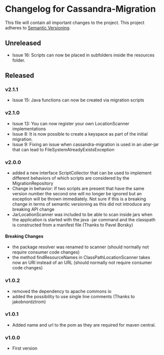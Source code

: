 # Changelog for Cassandra-Migration
This file will contain all important changes to the project.
This project adheres to [Semantic Versioning](http://semver.org/).

## Unreleased
* Issue 16: Scripts can now be placed in subfolders inside the resources folder.

## Released
### v2.1.1
* Issue 15: Java functions can now be created via migration scripts

### v2.1.0
* Issue 13: You can now register your own LocationScanner implementations
* Issue 8: It is now possible to create a keyspace as part of the initial
  migration.
* Issue 9: Fixing an issue when cassandra-migration is used in an uber-jar that
  can lead to FileSystemAlreadyExistsException

### v2.0.0
* added a new interface ScriptCollector that can be used to implement different
  behaviors of which scripts are considered by the MigrationRepository
* Change in behavior: If two scripts are present that have the same
  version number the second one will no longer be ignored but an exception will
  be thrown immediately. Not sure if this is a breaking change in terms of
  semantic versioning as this did not introduce any breaking API change
* JarLocationScanner was included to be able to scan inside jars when the
  application is started with the java -jar command and the classpath is
  constructed from a manifest file (Thanks to Pavel Borsky)
#### Breaking Changes
* the package resolver was renamed to scanner (should normally not require
  consumer code changes)
* the method findResourceNames in ClassPathLocationScanner takes now an URI
  instead of an URL (should normally not require consumer code changes)

### v1.0.2
* removed the dependency to apache commons io
* added the possibility to use single line comments (Thanks to jakobnordztrom)

### v1.0.1
* Added name and url to the pom as they are required for maven central. 

### v1.0.0
* First version
